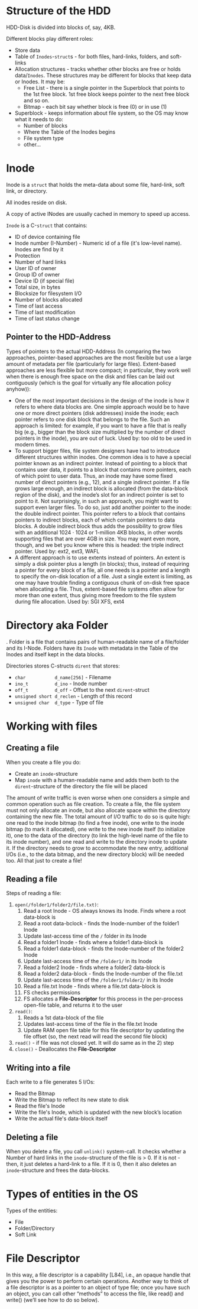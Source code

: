 #                  Structure of the HDD

HDD-Disk is divided into blocks of, say, 4KB.

Different blocks play different roles:
* Store data
* Table of `Inodes`-`struct`s - for both files, hard-links, folders, and soft-links
* Allocation structures - tracks whether other blocks are free or holds data/`Inodes`. These structures may be different for blocks that keep data or Inodes. It may be:
    * Free List - there is a single pointer in the Superblock that points to the 1st free block. 1st free block keeps pointer to the next free block and so on.
    * Bitmap - each bit say whether block is free (0) or in use (1)
* Superblock - keeps information about file system, so the OS may know what it needs to do:
    * Number of blocks
    * Where the Table of the Inodes begins
    * File system type
    * other...









#                  Inode

Inode is a `struct` that holds the meta-data about some file, hard-link, soft link, or directory.

All inodes reside on disk.

A copy of active INodes are usually cached in memory to speed up access.

`Inode` is a C-`struct` that contains:
* ID of device containing file
* Inode number (I-Number) - Numeric id of a file (it's low-level name). Inodes are find by it
* Protection
* Number of hard links
* User ID of owner
* Group ID of owner
* Device ID (if special file)
* Total size, in bytes
* Blocksize for filesystem I/O
* Number of blocks allocated
* Time of last access
* Time of last modification
* Time of last status change

##                 Pointer to the HDD-Address


Types of pointers to the actual HDD-Address (In comparing the two approaches, pointer-based approaches are the most flexible but use a large amount of metadata per file (particularly for large files). Extent-based approaches are less flexible but more compact; in particular, they work well when there is enough free space on the disk and files can be laid out contiguously (which is the goal for virtually any file allocation policy anyhow)):
* One of the most important decisions in the design of the inode is how it refers to where data blocks are. One simple approach would be to have one or more direct pointers (disk addresses) inside the inode; each pointer refers to one disk block that belongs to the file. Such an approach is limited: for example, if you want to have a file that is really big (e.g., bigger than the block size multiplied by the number of direct pointers in the inode), you are out of luck. Used by: too old to be used in modern times.
* To support bigger files, file system designers have had to introduce different structures within inodes. One common idea is to have a special pointer known as an indirect pointer. Instead of pointing to a block that contains user data, it points to a block that contains more pointers, each of which point to user data. Thus, an inode may have some fixed number of direct pointers (e.g., 12), and a single indirect pointer. If a file grows large enough, an indirect block is allocated (from the data-block region of the disk), and the inode’s slot for an indirect pointer is set to point to it. Not surprisingly, in such an approach, you might want to support even larger files. To do so, just add another pointer to the inode: the double indirect pointer. This pointer refers to a block that contains pointers to indirect blocks, each of which contain pointers to data blocks. A double indirect block thus adds the possibility to grow files with an additional 1024 · 1024 or 1-million 4KB blocks, in other words supporting files that are over 4GB in size. You may want even more, though, and we bet you know where this is headed: the triple indirect pointer. Used by: ext2, ext3, WAFL
* A different approach is to use extents instead of pointers. An extent is simply a disk pointer plus a length (in blocks); thus, instead of requiring a pointer for every block of a file, all one needs is a pointer and a length to specify the on-disk location of a file. Just a single extent is limiting, as one may have trouble finding a contiguous chunk of on-disk free space when allocating a file. Thus, extent-based file systems often allow for more than one extent, thus giving more freedom to the file system during file allocation. Used by: SGI XFS, ext4









#                  Directory aka Folder
.
Folder is a file that contains pairs of human-readable name of a file/folder and its I-Node.
Folders have its `Inode` with metadata in the Table of the Inodes and itself kept in the data blocks.

Directories stores C-structs `dirent` that stores:
* `char           d_name[256]` - Filename
* `ino_t          d_ino`       - Inode number
* `off_t          d_off`       - Offset to the next `dirent`-struct
* `unsigned short d_reclen`    - Length of this record
* `unsigned char  d_type`      - Type of file









#                  Working with files

##                 Creating a file

When you create a file you do:
* Create an `inode`-structure
* Map `inode` with a human-readable name and adds them both to the `dirent`-structure of the directory the file will be placed


The amount of write traffic is even worse when one considers a simple and common operation such as file creation. To create a file, the file
system must not only allocate an inode, but also allocate space within
the directory containing the new file. The total amount of I/O traffic to
do so is quite high: one read to the inode bitmap (to find a free inode),
one write to the inode bitmap (to mark it allocated), one write to the new
inode itself (to initialize it), one to the data of the directory (to link the
high-level name of the file to its inode number), and one read and write
to the directory inode to update it. If the directory needs to grow to accommodate the new entry, additional I/Os (i.e., to the data bitmap, and
the new directory block) will be needed too. All that just to create a file!









##                 Reading a file

Steps of reading a file:
1) `open(/folder1/folder2/file.txt)`:
    1. Read a root    Inode       - OS always knows its Inode. Finds where a root data-block is
    2. Read a root    data-bclock - finds the Inode-number of the folder1 Inode
    3. Update last-access time of the `/` folder in its Inode
    4. Read a folder1 Inode       - finds where a folder1 data-block is
    5. Read a folder1 data-block  - finds the Inode-number of the folder2 Inode
    6. Update last-access time of the `/folder1/` in its Inode
    7. Read a folder2 Inode       - finds where a folder2 data-block is
    8. Read a folder2 data-block  - finds the Inode-number of the file.txt
    9. Update last-access time of the `/folder1/folder2/` in its Inode
    10. Read a file.txt Inode      - finds where a file.txt data-block is
    11. FS checks permissions
    12. FS allocates a **File-Descriptor** for this process in the per-process open-file table, and returns it to the user
2) `read()`:
    1. Reads a 1st data-block of the file
    2. Updates last-access time of the file in the file.txt Inode
    3. Update RAM open file table for this file descriptor by updating the file offset (so, the next read will read the second file block)
3) `read()` - if file was not closed yet. It will do same as in the 2) step
4) `close()` -  Deallocates the **File-Descriptor**









##                 Writing into a file

Each write to a file generates 5 I/Os:
* Read the Bitmap
* Write the Bitmap to reflect its new state to disk
* Read the file's Inode
* Write the file's Inode, which is updated with the new block’s location
* Write the actual file's data-block itself










##                 Deleting a file

When you delete a file, you call `unlink()` system-call. It checks whether a Number of hard links in the `inode`-structure of the file is > 0. If it is not - then, it just deletes a hard-link to a file. If it is 0, then it also deletes an `inode`-structure and frees the data-blocks.









#                  Types of entities in the OS

Types of the entities:
* File
* Folder/Directory
* Soft Link









#                  File Descriptor

In this way, a file descriptor is a capability [L84], i.e., an opaque handle that gives you the power to perform certain operations. Another way to think of a file descriptor is as a pointer to an object of type file; once you have such an object, you can call other “methods” to access the file, like read() and write() (we’ll see how to do so below).